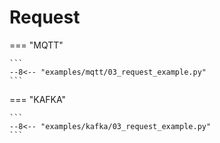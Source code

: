 # Request

=== "MQTT"

    ```
    --8<-- "examples/mqtt/03_request_example.py"
    ```

=== "KAFKA"

    ```
    --8<-- "examples/kafka/03_request_example.py"
    ```